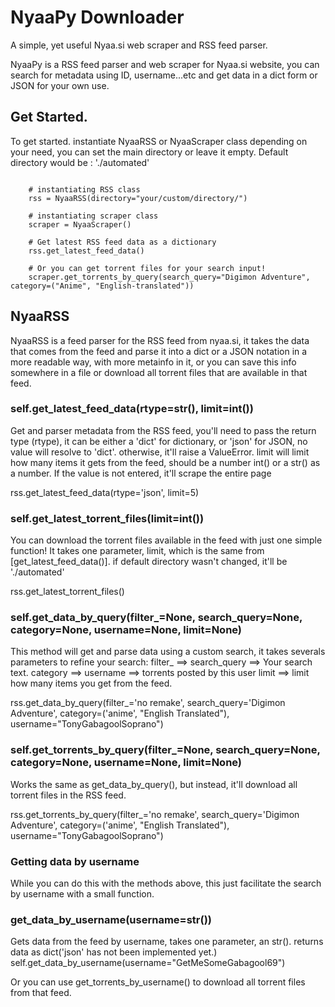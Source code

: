 ﻿# NyaaPy Downloader
A simple, yet useful Nyaa.si web scraper and RSS feed parser.

NyaaPy is a RSS feed parser and web scraper for Nyaa.si website, you can search for metadata using ID, username...etc
and get data in a dict form or JSON for your own use.

## Get Started.

To get started. instantiate NyaaRSS or NyaaScraper class depending on your need, you can set the main directory or leave it empty. Default directory would be : './automated'

```

    # instantiating RSS class
    rss = NyaaRSS(directory="your/custom/directory/")

    # instantiating scraper class
    scraper = NyaaScraper()

    # Get latest RSS feed data as a dictionary
    rss.get_latest_feed_data()

    # Or you can get torrent files for your search input!
    scraper.get_torrents_by_query(search_query="Digimon Adventure", category=("Anime", "English-translated"))

```

## NyaaRSS

NyaaRSS is a feed parser for the RSS feed from nyaa.si, it takes the data that comes from the feed and parse it into a dict or
a JSON notation in a more readable way, with more metainfo in it, or you can save this info somewhere in a file or download 
all torrent files that are available in that feed.

### self.get_latest_feed_data(rtype=str(), limit=int())

Get and parser metadata from the RSS feed, you'll need to pass the return type (rtype), it can be either a 'dict' for dictionary, or 'json' for JSON, no value will resolve to 'dict'. otherwise, it'll raise a ValueError. limit will limit how
many items it gets from the feed, should be a number int() or a str() as a number. If the value is not entered, it'll scrape
the entire page

rss.get_latest_feed_data(rtype='json', limit=5)

### self.get_latest_torrent_files(limit=int())


You can download the torrent files available in the feed with just one simple function! It takes one parameter, limit, which is
the same from [get_latest_feed_data()]. if default directory wasn't changed, it'll be './automated'

rss.get_latest_torrent_files()

### self.get_data_by_query(filter_=None, search_query=None, category=None, username=None, limit=None)


This method will get and parse data using a custom search, it takes severals parameters to refine your search:
filter_ ==>
search_query ==> Your search text.
category ==>
username ==> torrents posted by this user
limit ==> limit how many items you get from the feed.

rss.get_data_by_query(filter_='no remake', search_query='Digimon Adventure', category=('anime', "English Translated"), username="TonyGabagoolSoprano")


### self.get_torrents_by_query(filter_=None, search_query=None, category=None, username=None, limit=None)
Works the same as get_data_by_query(), but instead, it'll download all torrent files in the RSS feed.

rss.get_torrents_by_query(filter_='no remake', search_query='Digimon Adventure', category=('anime', "English Translated"), username="TonyGabagoolSoprano")


### Getting data by username
While you can do this with the methods above, this just facilitate the search by username with a small function.

### get_data_by_username(username=str())
Gets data from the feed by username, takes one parameter, an str(). returns data as dict('json' has not been implemented yet.)
self.get_data_by_username(username="GetMeSomeGabagool69")

Or you can use get_torrents_by_username() to download all torrent files from that feed.

